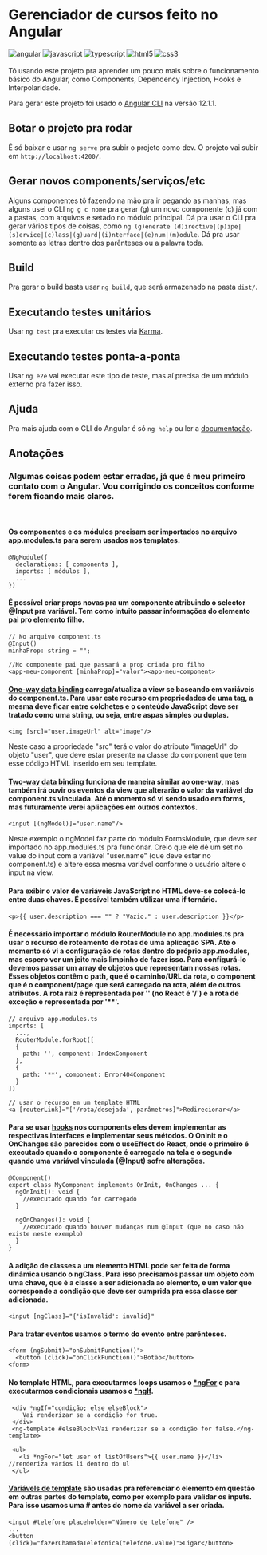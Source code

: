# Gerenciador de cursos feito no Angular
<img align="left" alt="angular" src="https://img.shields.io/badge/-angular-DD0031?logo=angular&logoColor=fff&style=for-the-badge" />
<img align="left" alt="javascript" src="https://img.shields.io/badge/-javascript-F7DF1E?logo=javascript&logoColor=3e3e3e&style=for-the-badge" />
<img align="left" alt="typescript" src="https://img.shields.io/badge/-typescript-3178C6?logo=typescript&logoColor=white&style=for-the-badge" />
<img align="left" alt="html5" src="https://img.shields.io/badge/-html5-E34F26?logo=html5&logoColor=white&style=for-the-badge" />
<img align="left" alt="css3" src="https://img.shields.io/badge/-css3-1572B6?logo=css3&logoColor=white&style=for-the-badge" />
<br><br>
Tô usando este projeto pra aprender um pouco mais sobre o funcionamento básico do Angular, como Components, Dependency Injection, Hooks e Interpolaridade.

Para gerar este projeto foi usado o [Angular CLI](https://github.com/angular/angular-cli) na versão 12.1.1.

## Botar o projeto pra rodar

É só baixar e usar `ng serve` pra subir o projeto como dev. O projeto vai subir em `http://localhost:4200/`. 

## Gerar novos components/serviços/etc

Alguns componentes tô fazendo na mão pra ir pegando as manhas, mas alguns usei o CLI `ng g c nome` pra gerar (g) um novo componente (c) já com a pastas, com arquivos e setado no módulo principal. Dá pra usar o CLI pra gerar vários tipos de coisas, como `ng (g)enerate (d)irective|(p)ipe|(s)ervice|(c)lass|(g)uard|(i)nterface|(e)num|(m)odule`. Dá pra usar somente as letras dentro dos parênteses ou a palavra toda.

## Build

Pra gerar o build basta usar `ng build`, que será armazenado na pasta `dist/`.

## Executando testes unitários

Usar `ng test` pra executar os testes via [Karma](https://karma-runner.github.io).

## Executando testes ponta-a-ponta

Usar `ng e2e` vai executar este tipo de teste, mas aí precisa de um módulo externo pra fazer isso.

## Ajuda

Pra mais ajuda com o CLI do Angular é só `ng help` ou ler a [documentação](https://angular.io/cli).

## Anotações
 
### Algumas coisas podem estar erradas, já que é meu primeiro contato com o Angular. Vou corrigindo os conceitos conforme forem ficando mais claros.
<br>

#### Os componentes e os módulos precisam ser importados no arquivo app.modules.ts para serem usados nos templates.
    @NgModule({ 
      declarations: [ components ],
      imports: [ módulos ],
      ...
    })


#### É possível criar props novas pra um componente atribuindo o selector @Input pra variável. Tem como intuito passar informações do elemento pai pro elemento filho.
    // No arquivo component.ts
    @Input()
    minhaProp: string = "";
    
    //No componente pai que passará a prop criada pro filho
    <app-meu-component [minhaProp]="valor"><app-meu-component>


#### [One-way data binding](https://angular.io/guide/binding-syntax) carrega/atualiza a view se baseando em variáveis do component.ts. Para usar este recurso em propriedades de uma tag, a mesma deve ficar entre colchetes e o conteúdo JavaScript deve ser tratado como uma string, ou seja, entre aspas simples ou duplas.
    <img [src]="user.imageUrl" alt="image"/>
Neste caso a propriedade "src" terá o valor do atributo "imageUrl" do objeto "user", que deve estar presente na classe do component que tem esse código HTML inserido em seu template.

#### [Two-way data binding](https://angular.io/guide/two-way-binding) funciona de maneira similar ao one-way, mas também irá ouvir os eventos da view que alterarão o valor da variável do component.ts vinculada. Até o momento só vi sendo usado em forms, mas futuramente verei aplicações em outros contextos.
    <input [(ngModel)]="user.name"/>
Neste exemplo o ngModel faz parte do módulo FormsModule, que deve ser importado no app.modules.ts pra funcionar. Creio que ele dê um set no value do input com a variável "user.name" (que deve estar no component.ts) e altere essa mesma variável conforme o usuário altere o input na view.

#### Para exibir o valor de variáveis JavaScript no HTML deve-se colocá-lo entre duas chaves. É possível também utilizar uma if ternário.
    <p>{{ user.description === "" ? "Vazio." : user.description }}</p>

#### É necessário importar o módulo RouterModule no app.modules.ts pra usar o recurso de roteamento de rotas de uma aplicação SPA. Até o momento só vi a configuração de rotas dentro do próprio app.modules, mas espero ver um jeito mais limpinho de fazer isso. Para configurá-lo devemos passar um array de objetos que representam nossas rotas. Esses objetos contêm o path, que é o caminho/URL da rota, o component que é o component/page que será carregado na rota, além de outros atributos. A rota raiz é representada por '' (no React é '/') e a rota de exceção é representada por '**'.
    // arquivo app.modules.ts
    imports: [
      ...,
      RouterModule.forRoot([
      {
        path: '', component: IndexComponent
      },     
      {
        path: '**', component: Error404Component
      }
    ])
    
    // usar o recurso em um template HTML
    <a [routerLink]="['/rota/desejada', parâmetros]">Redirecionar</a>

#### Para se usar [hooks](https://angular.io/guide/lifecycle-hooks) nos components eles devem implementar as respectivas interfaces e implementar seus métodos. O OnInit e o OnChanges são parecidos com o useEffect do React, onde o primeiro é executado quando o componente é carregado na tela e o segundo quando uma variável vinculada (@Input) sofre alterações.
    @Component()
    export class MyComponent implements OnInit, OnChanges ... {
      ngOnInit(): void {
        //executado quando for carregado
      }
      
      ngOnChanges(): void {
        //executado quando houver mudanças num @Input (que no caso não existe neste exemplo)
      }
    }

#### A adição de classes a um elemento HTML pode ser feita de forma dinâmica usando o ngClass. Para isso precisamos passar um objeto com uma chave, que é a classe a ser adicionada ao elemento, e um valor que corresponde a condição que deve ser cumprida pra essa classe ser adicionada.
    <input [ngClass]="{'isInvalid': invalid}"

#### Para tratar eventos usamos o termo do evento entre parênteses.
    <form (ngSubmit)="onSubmitFunction()">
      <button (click)="onClickFunction()">Botão</button>
    <form>
 
 #### No template HTML, para executarmos loops usamos o [*ngFor](https://angular.io/api/common/NgForOf) e para executarmos condicionais usamos o [*ngIf](https://angular.io/api/common/NgIf).
     <div *ngIf="condição; else elseBlock">
        Vai renderizar se a condição for true.
     </div>
     <ng-template #elseBlock>Vai renderizar se a condição for false.</ng-template>
     
     <ul>
       <li *ngFor="let user of listOfUsers">{{ user.name }}</li> //renderiza vários li dentro do ul
     </ul>
     

#### [Variávels de template](https://angular.io/guide/template-reference-variables) são usadas pra referenciar o elemento em questão em outras partes do template, como por exemplo para validar os inputs. Para isso usamos uma # antes do nome da variável a ser criada.
    <input #telefone placeholder="Número de telefone" />
    ...
    <button (click)="fazerChamadaTelefonica(telefone.value)">Ligar</button>
      
